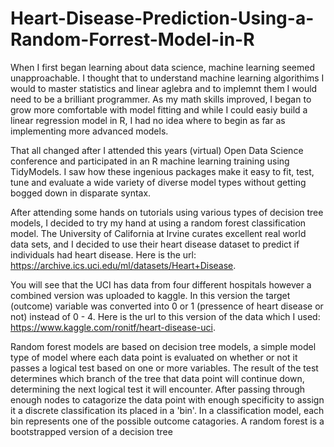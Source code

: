 # Heart-Disease-Prediction-Using-a-Random-Forrest-Model-in-R

When I first began learning about data science, machine learning seemed unapproachable. I thought that to understand machine learning algorithims I would to master statistics and linear aglebra and to implemnt them I would need to be a brilliant programmer. As my math skills improved, I began to grow more comfortable with model fitting and while I could easiy build a linear regression model in R, I had no idea where to begin as far as implementing more advanced models.

That all changed after I attended this years (virtual) Open Data Science conference and participated in an R machine learning training using TidyModels. I saw how these ingenious packages make it easy to fit, test, tune and evaluate a wide variety of diverse model types without getting bogged down in disparate syntax. 

After attending some hands on tutorials using various types of decision tree models, I decided to try my hand at using a random forest classification model. The University of California at Irvine curates excellent real world data sets, and I decided to use their heart disease dataset to predict if individuals had heart disease. Here is the url: https://archive.ics.uci.edu/ml/datasets/Heart+Disease. 

You will see that the UCI has data from four different hospitals however a combined version was uploaded to kaggle. In this version the target (outcome) variable was converted into 0 or 1 (pressence of heart disease or not) instead of 0 - 4. Here is the url to this version of the data which I used: https://www.kaggle.com/ronitf/heart-disease-uci.

Random forest models are based on decision tree models, a simple model type of model where each data point is evaluated on whether or not it passes a logical test based on one or more variables. The result of the test determines which branch of the tree that data point will continue down, determining the next logical test it will encounter. After passing through enough nodes to catagorize the data point with enough specificity to assign it a discrete classification its placed in a 'bin'. In a classification model, each bin represents one of the possible outcome catagories. A random forest is a bootstrapped version of a decision tree 

